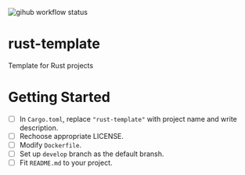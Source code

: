 ![gihub workflow status](https://github.com/den-taku/rust-template/actions/workflows/on_merge.yml/badge.svg)

# rust-template
Template for Rust projects

# Getting Started

- [ ] In `Cargo.toml`, replace `"rust-template"` with project name and write description.
- [ ] Rechoose appropriate LICENSE.
- [ ] Modify `Dockerfile`.
- [ ] Set up `develop` branch as the default bransh.
- [ ] Fit `README.md` to your project.
